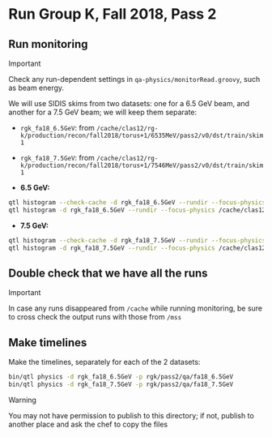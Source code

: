 # Run Group K, Fall 2018, Pass 2

## Run monitoring

> [!IMPORTANT]
> Check any run-dependent settings in `qa-physics/monitorRead.groovy`, such as beam energy.

We will use SIDIS skims from two datasets: one for a 6.5 GeV beam, and another for a 7.5 GeV beam; we will keep them separate:
- `rgk_fa18_6.5GeV`: from `/cache/clas12/rg-k/production/recon/fall2018/torus+1/6535MeV/pass2/v0/dst/train/skim1`
- `rgk_fa18_7.5GeV`: from `/cache/clas12/rg-k/production/recon/fall2018/torus+1/7546MeV/pass2/v0/dst/train/skim1`

- **6.5 GeV:**
```bash
qtl histogram --check-cache -d rgk_fa18_6.5GeV --rundir --focus-physics /cache/clas12/rg-k/production/recon/fall2018/torus+1/6535MeV/pass2/v0/dst/train/skim1
qtl histogram -d rgk_fa18_6.5GeV --rundir --focus-physics /cache/clas12/rg-k/production/recon/fall2018/torus+1/6535MeV/pass2/v0/dst/train/skim1
```

- **7.5 GeV:**
```bash
qtl histogram --check-cache -d rgk_fa18_7.5GeV --rundir --focus-physics /cache/clas12/rg-k/production/recon/fall2018/torus+1/7546MeV/pass2/v0/dst/train/skim1
qtl histogram -d rgk_fa18_7.5GeV --rundir --focus-physics /cache/clas12/rg-k/production/recon/fall2018/torus+1/7546MeV/pass2/v0/dst/train/skim1
```

## Double check that we have all the runs

> [!IMPORTANT]
> In case any runs disappeared from `/cache` while running monitoring, be sure to cross check the output
> runs with those from `/mss`

## Make timelines

Make the timelines, separately for each of the 2 datasets:
```bash
bin/qtl physics -d rgk_fa18_6.5GeV -p rgk/pass2/qa/fa18_6.5GeV
bin/qtl physics -d rgk_fa18_7.5GeV -p rgk/pass2/qa/fa18_7.5GeV
```

> [!WARNING]
> You may not have permission to publish to this directory; if not, publish to another place and ask the chef to copy the files
